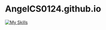# AngelCS0124.github.io

[![My Skills](https://skillicons.dev/icons?i=js,html,css,java,c,git,mysql)](https://skillicons.dev)
